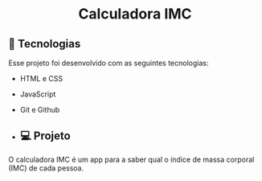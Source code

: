 <h1 align="center"> Calculadora IMC </h1>

## 🚀 Tecnologias

Esse projeto foi desenvolvido com as seguintes tecnologias:

- HTML e CSS
- JavaScript
- Git e Github

- ## 💻 Projeto

O calculadora IMC é um app para a saber qual o índice de massa corporal (IMC) de cada pessoa.
